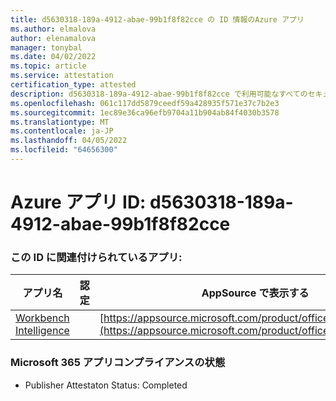 ```yaml
---
title: d5630318-189a-4912-abae-99b1f8f82cce の ID 情報のAzure アプリ
ms.author: elmalova
author: elenamalova
manager: tonybal
ms.date: 04/02/2022
ms.topic: article
ms.service: attestation
certification_type: attested
description: d5630318-189a-4912-abae-99b1f8f82cce で利用可能なすべてのセキュリティとコンプライアンス情報。
ms.openlocfilehash: 061c117dd5879ceedf59a428935f571e37c7b2e3
ms.sourcegitcommit: 1ec89e36ca96efb9704a11b904ab84f4030b3578
ms.translationtype: MT
ms.contentlocale: ja-JP
ms.lasthandoff: 04/05/2022
ms.locfileid: "64656300"
---
```

# <a name="azure-app-id-d5630318-189a-4912-abae-99b1f8f82cce"></a>Azure アプリ ID: d5630318-189a-4912-abae-99b1f8f82cce


### <a name="apps-associated-with-this-id"></a>この ID に関連付けられているアプリ:
| **アプリ名** | **認定** | **AppSource で表示する** |
|--------------|---------------|-----------------------|
| [Workbench Intelligence](../forward/WA200002705.md) |  | [https://appsource.microsoft.com/product/office/WA200002705](https://appsource.microsoft.com/product/office/WA200002705) |

### <a name="microsoft-365-app-compliance-status"></a>Microsoft 365 アプリコンプライアンスの状態
- Publisher Attestaton Status: Completed
